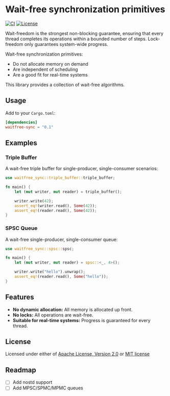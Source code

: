# Wait-free synchronization primitives

[![CI](https://github.com/novomation/waitfree-sync/actions/workflows/ci.yml/badge.svg?branch=master)](https://github.com/novomation/waitfree-sync/actions/workflows/ci.yml)
[![License](https://img.shields.io/badge/license-MIT_OR_Apache--2.0-blue.svg)](
https://github.com/novomation/waitfree-sync#license)

Wait-freedom is the strongest non-blocking guarantee, ensuring that every thread completes its operations within a bounded number of steps. Lock-freedom only guarantees system-wide progress.

Wait-free synchronization primitives:
* Do not allocate memory on demand
* Are independent of scheduling
* Are a good fit for real-time systems

This library provides a collection of wait-free algorithms.

## Usage

Add to your `Cargo.toml`:

```toml
[dependencies]
waitfree-sync = "0.1"
```

## Examples

### Triple Buffer

A wait-free triple buffer for single-producer, single-consumer scenarios:

```rust
use waitfree_sync::triple_buffer::triple_buffer;

fn main() {
    let (mut writer, mut reader) = triple_buffer();

    writer.write(42);
    assert_eq!(writer.read(), Some(42));
    assert_eq!(reader.read(), Some(42));
}
```

### SPSC Queue

A wait-free single-producer, single-consumer queue:

```rust
use waitfree_sync::spsc::spsc;

fn main() {
    let (mut writer, mut reader) = spsc::<_, 4>();

    writer.write("hello").unwrap();
    assert_eq!(reader.read(), Some("hello"));
}
```

## Features

- **No dynamic allocation:** All memory is allocated up front.
- **No locks:** All operations are wait-free.
- **Suitable for real-time systems:** Progress is guaranteed for every thread.

## License

Licensed under either of [Apache License, Version 2.0](LICENSE-APACHE) or [MIT license](LICENSE-MIT)

## Readmap

- [ ] Add nostd support
- [ ] Add MPSC/SPMC/MPMC queues